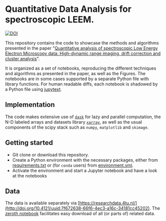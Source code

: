 # Quantitative Data Analysis for spectroscopic LEEM.
[![DOI](https://zenodo.org/badge/DOI/10.5281/zenodo.3539538.svg)](https://doi.org/10.5281/zenodo.3539538)

This repository contains the code to showcase the methods and algorithms presented in the paper 
"[Quantitative analysis of spectroscopic Low Energy Electron Microscopy data: High-dynamic range imaging, drift correction and cluster analysis](https://arxiv.org/abs/1907.13510)".

It is organized as a set of notebooks, reproducing the different techniques and algorithms as presented in the paper, as well as the Figures. The notebooks are in some cases supported by a separate Python file with library functions.
For human readable diffs, each notebook is shadowed by a Python file using [jupytext](https://github.com/mwouts/jupytext).

## Implementation
The code makes extensive use of [`dask`](https://dask.org/) for lazy and parallel computation, the N-D labeled arrays and datasets library [`xarray`](http://xarray.pydata.org/), as well as the usual components of the scipy stack such as `numpy`, `matplotlib` and `skimage`.

## Getting started
* Git clone or download this repository.
* Create a Python environment with the necessary packages, either from [requirements.txt](requirements.txt) or (for `conda` users) from [environment.yml](environment.yml).
* Activate the environment and start a Jupyter notebook and have a look at the notebooks

## Data
The data is available separately via [https://researchdata.4tu.nl/](http://doi.org/10.4121/uuid:7f672638-66f6-4ec3-a16c-34181cc45202). The [zeroth notebook](0%20-%20Data-download.ipynb) facilitates easy download of all (or parts of) related data.
